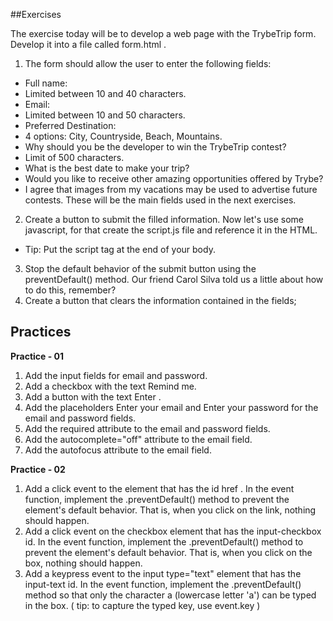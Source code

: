 ##Exercises

The exercise today will be to develop a web page with the TrybeTrip form. Develop it into a file called form.html .
1. The form should allow the user to enter the following fields:
* Full name:
 * Limited between 10 and 40 characters.
* Email:
 * Limited between 10 and 50 characters.
* Preferred Destination:
 * 4 options: City, Countryside, Beach, Mountains.
* Why should you be the developer to win the TrybeTrip contest?
 * Limit of 500 characters.
* What is the best date to make your trip?
* Would you like to receive other amazing opportunities offered by Trybe?
* I agree that images from my vacations may be used to advertise future contests.
These will be the main fields used in the next exercises.
2. Create a button to submit the filled information.
Now let's use some javascript, for that create the script.js file and reference it in the HTML.
* Tip: Put the script tag at the end of your body.
3. Stop the default behavior of the submit button using the preventDefault() method. Our friend Carol Silva told us a little about how to do this, remember?
4. Create a button that clears the information contained in the fields;

## Practices

**Practice - 01**
1. Add the input fields for email and password.
2. Add a checkbox with the text Remind me.
3. Add a button with the text Enter .
4. Add the placeholders Enter your email and Enter your password for the email and password fields.
5. Add the required attribute to the email and password fields.
6. Add the autocomplete="off" attribute to the email field.
7. Add the autofocus attribute to the email field.

**Practice - 02**
1. Add a click event to the element that has the id href . In the event function, implement the .preventDefault() method to prevent the element's default behavior. That is, when you click on the link, nothing should happen.
2. Add a click event on the checkbox element that has the input-checkbox id. In the event function, implement the .preventDefault() method to prevent the element's default behavior. That is, when you click on the box, nothing should happen.
3. Add a keypress event to the input type="text" element that has the input-text id. In the event function, implement the .preventDefault() method so that only the character a (lowercase letter 'a') can be typed in the box. ( tip: to capture the typed key, use event.key )
